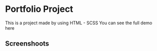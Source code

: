 # Portfolio Project
This is a project made by using HTML - SCSS
You can see the full demo here

## Screenshoots

